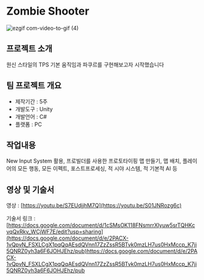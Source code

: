 # Zombie Shooter
![ezgif com-video-to-gif (4)](https://github.com/DDuAAtGhui/3DPersonalProject1/assets/135325796/68a6be15-fc7b-4184-b691-22edcd35eb77)

## 프로젝트 소개
원신 스타일의 TPS 기본 움직임과 파쿠르를 구현해보고자 시작했습니다

## 팀 프로젝트 개요
- 제작기간 : 5주
- 개발도구 : Unity
- 개발언어 : C#
- 플랫폼 : PC

## 작업내용
New Input System 활용, 프로빌더를 사용한 프로토타이핑 맵 만들기, 맵 배치, 플레이어의 모든 행동, 모든 이펙트, 포스트프로세싱, 적 시야 시스템, 적 기본적 AI 등

## 영상 및 기술서
영상 : [https://youtu.be/S7EUdjjhM7Q](https://youtu.be/S01JNRozg6c)

기술서 링크 : [https://docs.google.com/document/d/1cSMsOK118FNsmrrXlyuw5srTQHKcvqQxRkv_WCjWF7E/edit?usp=sharing](https://docs.google.com/document/d/e/2PACX-1vQpvN_FSXLCgX1pqQqAEsdQVnn17ZzZssR5BTvk0mzLH7us0HxMccp_K7ji5QNRZ0yh3a6F6JOHJEhz/pub)https://docs.google.com/document/d/e/2PACX-1vQpvN_FSXLCgX1pqQqAEsdQVnn17ZzZssR5BTvk0mzLH7us0HxMccp_K7ji5QNRZ0yh3a6F6JOHJEhz/pub
